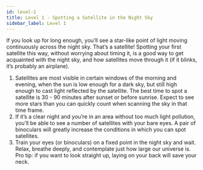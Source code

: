 ```yaml
---
id: level-1
title: Level 1 - Spotting a Satellite in the Night Sky
sidebar_label: Level 1
---
```


If you look up for long enough, you’ll see a star-like point of light moving continuously across the night sky. That’s a satellite! Spotting your first satellite this way, without worrying about timing it, is a good way to get acquainted with the night sky, and how satellites move through it (if it blinks, it’s probably an airplane).

1. Satellites are most visible in certain windows of the morning and evening, when the sun is low enough for a dark sky, but still high enough to cast light reflected by the satellite. The best time to spot a satellite is 30 - 90 minutes after sunset or before sunrise. Expect to see more stars than you can quickly count when scanning the sky in that time frame.
2. If it’s a clear night and you’re in an area without too much light pollution, you’ll be able to see a number of satellites with your bare eyes. A pair of binoculars will greatly increase the conditions in which you can spot satellites.
3. Train your eyes (or binoculars) on a fixed point in the night sky and wait. Relax, breathe deeply, and contemplate just how large our universe is. Pro tip: if you want to look straight up, laying on your back will save your neck.
